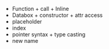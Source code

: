 * Function + call + Inline
* Databox + constructor + attr access
* placeholder
* index
* pointer syntax + type casting
* new name